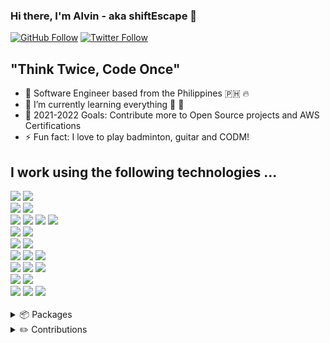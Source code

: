 ### Hi there, I'm Alvin - aka shiftEscape 👋
[![GitHub Follow](https://img.shields.io/github/followers/shiftEscape?label=Followers&logo=github&style=for-the-badge)](https://github.com/shiftEscape?tab=followers)
[![Twitter Follow](https://img.shields.io/twitter/follow/iamshiftescape?color=1DA1F2&logo=twitter&style=for-the-badge)](https://twitter.com/intent/follow?original_referer=https://twitter.com/iamshiftescape&screen_name=iamshiftescape)

## "Think Twice, Code Once"

- 📍 Software Engineer based from the Philippines 🇵🇭 🔥
- 🌱 I’m currently learning everything 🤣 💯
- 🥅 2021-2022 Goals: Contribute more to Open Source projects and AWS Certifications
- ⚡ Fun fact: I love to play badminton, guitar and CODM!

## I work using the following technologies ...
<div>
  <img src="https://img.shields.io/badge/JavaScript-323330?style=for-the-badge&logo=javascript&logoColor=F7DF1E" />
  <img src="https://img.shields.io/badge/TypeScript-007ACC?style=for-the-badge&logo=typescript&logoColor=white" />
</div>
<div>
  <img src="https://img.shields.io/badge/Angular-DD0031?style=for-the-badge&logo=angular&logoColor=white" />
  <img src="https://img.shields.io/badge/firebase-ffca28?style=for-the-badge&logo=firebase&logoColor=black" />
</div>
<div>
  <img src="https://img.shields.io/badge/Vue.js-35495E?style=for-the-badge&logo=vuedotjs&logoColor=4FC08D" />
  <img src="https://img.shields.io/badge/Vuetify-1867C0?style=for-the-badge&logo=vuetify&logoColor=white" />
  <img src="https://img.shields.io/badge/Tailwind_CSS-38B2AC?style=for-the-badge&logo=tailwind-css&logoColor=white" />
  <img src="https://img.shields.io/badge/storybook-FF4785?style=for-the-badge&logo=storybook&logoColor=white" />
</div>
<div>
  <img src="https://img.shields.io/badge/React-20232A?style=for-the-badge&logo=react&logoColor=61DAFB" />
  <img src="https://img.shields.io/badge/Ant%20Design-1890FF?style=for-the-badge&logo=antdesign&logoColor=white" />
</div>
<div>
  <img src="https://img.shields.io/badge/Dart-0175C2?style=for-the-badge&logo=dart&logoColor=white" />
  <img src="https://img.shields.io/badge/Flutter-02569B?style=for-the-badge&logo=flutter&logoColor=white" />
</div>
<div>
  <img src="https://img.shields.io/badge/Node.js-339933?style=for-the-badge&logo=nodedotjs&logoColor=white" />
  <img src="https://img.shields.io/badge/Express.js-000000?style=for-the-badge&logo=express&logoColor=white" />
  <img src="https://img.shields.io/badge/MongoDB-4EA94B?style=for-the-badge&logo=mongodb&logoColor=white" />
</div>
<div>
  <img src="https://img.shields.io/badge/redis-CC0000.svg?&style=for-the-badge&logo=redis&logoColor=white" />
  <img src="https://img.shields.io/badge/GraphQl-E10098?style=for-the-badge&logo=graphql&logoColor=white" />
  <img src="https://img.shields.io/badge/MySQL-00000F?style=for-the-badge&logo=mysql&logoColor=white" />
</div>
<div>
  <img src="https://img.shields.io/badge/Amazon_AWS-FF9900?style=for-the-badge&logo=amazonaws&logoColor=white" />
  <img src="https://img.shields.io/badge/kubernetes-326ce5.svg?&style=for-the-badge&logo=kubernetes&logoColor=white" />
</div>
<div>
  <img src="https://img.shields.io/badge/GitHub-100000?style=for-the-badge&logo=github&logoColor=white" />
  <img src="https://img.shields.io/badge/circleci-343434?style=for-the-badge&logo=circleci&logoColor=white" />
  <img src="https://img.shields.io/badge/Airflow-017CEE?style=for-the-badge&logo=Apache%20Airflow&logoColor=white" />
</div>
<br/>
<details>
  <summary>📦 Packages</summary>
  <br/>

  | Name                 | Summary                              | Install   | Downloads |
  | -------------------- | -------------------------------------------- | --------- | --------- |
  | [quickstart-cli](https://github.com/shiftescape/QuickStart-CLI) | A command line tool for creating initial files to quickstart Angular2 projects.  | [![npm](https://img.shields.io/npm/v/quickstart-cli?style=flat-square)](https://www.npmjs.com/package/quickstart-cli) | [![npm](https://img.shields.io/npm/dm/quickstart-cli?style=flat-square)](https://www.npmjs.com/package/quickstart-cli) |
  | [http-local-auth](https://github.com/shiftescape/http-local-auth)   | HTTP wrapper for Angular2 that includes basic Authentication Header via localStorage.   | [![npm](https://img.shields.io/npm/v/http-local-auth?style=flat-square)](https://www.npmjs.com/package/http-local-auth) | [![npm](https://img.shields.io/npm/dm/http-local-auth?style=flat-square)](https://www.npmjs.com/package/http-local-auth) |
  | [ng-localstorage](https://github.com/shiftescape/ng-localstorage)   | A localStorage wrapper to simplify local storage setItem and getItem.   | [![npm](https://img.shields.io/npm/v/ng-localstorage?style=flat-square)](https://www.npmjs.com/package/ng-localstorage) | [![npm](https://img.shields.io/npm/dm/ng-localstorage?style=flat-square)](https://www.npmjs.com/package/ng-localstorage) |
</details>

<details>
  <summary>✏️ Contributions</summary>
  <img src="https://github-readme-streak-stats.herokuapp.com/?user=shiftEscape" />
</details>
